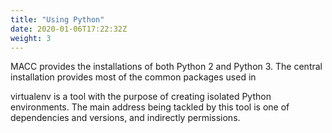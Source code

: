 ```yaml
---
title: "Using Python"
date: 2020-01-06T17:22:32Z
weight: 3
---
```


MACC provides the installations of both Python 2 and Python 3. The central installation provides most of the common packages used in 

virtualenv is a tool with the purpose of creating isolated Python environments. The main address being tackled by this tool is one of  dependencies and versions, and indirectly permissions. 